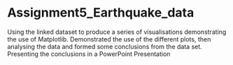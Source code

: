 # Assignment5_Earthquake_data
Using the linked dataset to produce a series of visualisations demonstrating the use of Matplotlib. 
Demonstrated the use of the different plots, then analysing the data and formed some conclusions from the data set.
Presenting the conclusions in a PowerPoint Presentation
